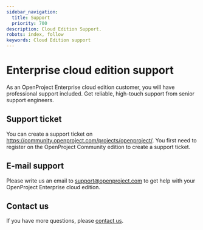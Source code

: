 ```yaml
---
sidebar_navigation:
  title: Support
  priority: 700
description: Cloud Edition Support.
robots: index, follow
keywords: Cloud Edition support
---
```

# Enterprise cloud edition support

As an OpenProject Enterprise cloud edition customer, you will have professional support included. Get reliable, high-touch support from senior support engineers.

## Support ticket

You can create a support ticket on https://community.openproject.com/projects/openproject/. You first need to register on the OpenProject Community edition to create a support ticket.

## E-mail support

Please write us an email to support@openproject.com to get help with your OpenProject Enterprise cloud edition.

## Contact us

If you have more questions, please [contact us](https://www.openproject.org/contact-us/).
